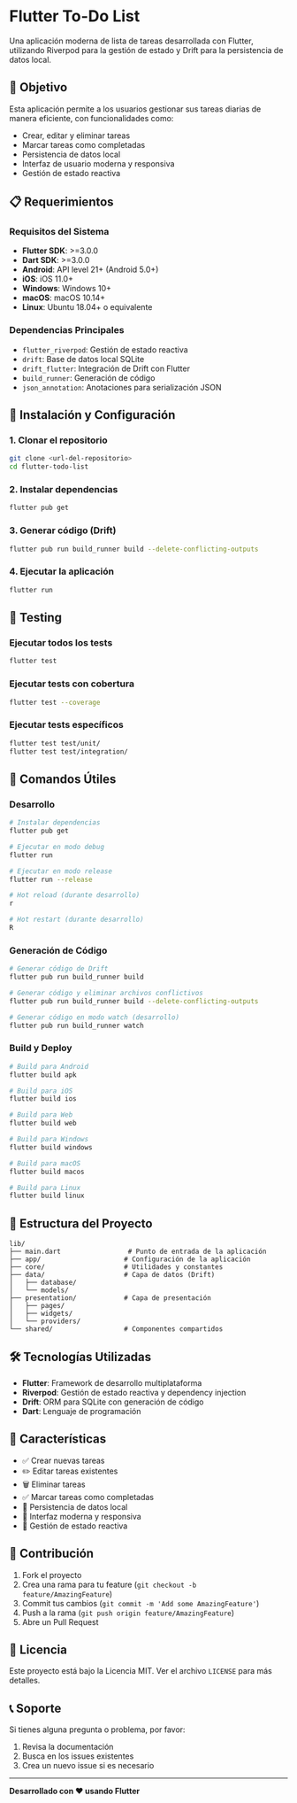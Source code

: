 # Flutter To-Do List

Una aplicación moderna de lista de tareas desarrollada con Flutter, utilizando Riverpod para la gestión de estado y Drift para la persistencia de datos local.

## 🎯 Objetivo

Esta aplicación permite a los usuarios gestionar sus tareas diarias de manera eficiente, con funcionalidades como:
- Crear, editar y eliminar tareas
- Marcar tareas como completadas
- Persistencia de datos local
- Interfaz de usuario moderna y responsiva
- Gestión de estado reactiva

## 📋 Requerimientos

### Requisitos del Sistema
- **Flutter SDK**: >=3.0.0
- **Dart SDK**: >=3.0.0
- **Android**: API level 21+ (Android 5.0+)
- **iOS**: iOS 11.0+
- **Windows**: Windows 10+
- **macOS**: macOS 10.14+
- **Linux**: Ubuntu 18.04+ o equivalente

### Dependencias Principales
- `flutter_riverpod`: Gestión de estado reactiva
- `drift`: Base de datos local SQLite
- `drift_flutter`: Integración de Drift con Flutter
- `build_runner`: Generación de código
- `json_annotation`: Anotaciones para serialización JSON

## 🚀 Instalación y Configuración

### 1. Clonar el repositorio
```bash
git clone <url-del-repositorio>
cd flutter-todo-list
```

### 2. Instalar dependencias
```bash
flutter pub get
```

### 3. Generar código (Drift)
```bash
flutter pub run build_runner build --delete-conflicting-outputs
```

### 4. Ejecutar la aplicación
```bash
flutter run
```

## 🧪 Testing

### Ejecutar todos los tests
```bash
flutter test
```

### Ejecutar tests con cobertura
```bash
flutter test --coverage
```

### Ejecutar tests específicos
```bash
flutter test test/unit/
flutter test test/integration/
```

## 🔧 Comandos Útiles

### Desarrollo
```bash
# Instalar dependencias
flutter pub get

# Ejecutar en modo debug
flutter run

# Ejecutar en modo release
flutter run --release

# Hot reload (durante desarrollo)
r

# Hot restart (durante desarrollo)
R
```

### Generación de Código
```bash
# Generar código de Drift
flutter pub run build_runner build

# Generar código y eliminar archivos conflictivos
flutter pub run build_runner build --delete-conflicting-outputs

# Generar código en modo watch (desarrollo)
flutter pub run build_runner watch
```

### Build y Deploy
```bash
# Build para Android
flutter build apk

# Build para iOS
flutter build ios

# Build para Web
flutter build web

# Build para Windows
flutter build windows

# Build para macOS
flutter build macos

# Build para Linux
flutter build linux
```

## 📁 Estructura del Proyecto

```
lib/
├── main.dart                 # Punto de entrada de la aplicación
├── app/                     # Configuración de la aplicación
├── core/                    # Utilidades y constantes
├── data/                    # Capa de datos (Drift)
│   ├── database/
│   └── models/
├── presentation/            # Capa de presentación
│   ├── pages/
│   ├── widgets/
│   └── providers/
└── shared/                  # Componentes compartidos
```

## 🛠️ Tecnologías Utilizadas

- **Flutter**: Framework de desarrollo multiplataforma
- **Riverpod**: Gestión de estado reactiva y dependency injection
- **Drift**: ORM para SQLite con generación de código
- **Dart**: Lenguaje de programación

## 📱 Características

- ✅ Crear nuevas tareas
- ✏️ Editar tareas existentes
- 🗑️ Eliminar tareas
- ✅ Marcar tareas como completadas
- 💾 Persistencia de datos local
- 🎨 Interfaz moderna y responsiva
- 🔄 Gestión de estado reactiva

## 🤝 Contribución

1. Fork el proyecto
2. Crea una rama para tu feature (`git checkout -b feature/AmazingFeature`)
3. Commit tus cambios (`git commit -m 'Add some AmazingFeature'`)
4. Push a la rama (`git push origin feature/AmazingFeature`)
5. Abre un Pull Request

## 📄 Licencia

Este proyecto está bajo la Licencia MIT. Ver el archivo `LICENSE` para más detalles.

## 📞 Soporte

Si tienes alguna pregunta o problema, por favor:
1. Revisa la documentación
2. Busca en los issues existentes
3. Crea un nuevo issue si es necesario

---

**Desarrollado con ❤️ usando Flutter**
